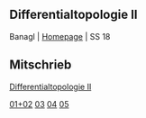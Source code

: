 ## Differentialtopologie II
Banagl | [Homepage](https://www.mathi.uni-heidelberg.de/~banagl/teaching.htm) | SS 18

## Mitschrieb
[Differentialtopologie II](https://github.com/tholzschuh/uni-files/raw/master/difftop2/difftop2.pdf)

[01+02](https://github.com/tholzschuh/uni-files/raw/master/difftop2/lec-0102.pdf)     [03](https://github.com/tholzschuh/uni-files/raw/master/difftop2/lec-03.pdf)     [04](https://github.com/tholzschuh/uni-files/raw/master/difftop2/lec-04.pdf)     [05](https://github.com/tholzschuh/uni-files/raw/master/difftop2/lec-05.pdf)

